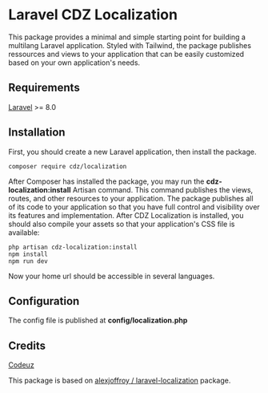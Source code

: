 # Laravel CDZ Localization
This package provides a minimal and simple starting point for building a multilang Laravel application. Styled with Tailwind, the package publishes ressources and views to your application that can be easily customized based on your own application's needs.

## Requirements
[Laravel](https://laravel.com/docs/8.x) >= 8.0

## Installation
First, you should create a new Laravel application, then install the package.
    
    composer require cdz/localization
    
After Composer has installed the package, you may run the **cdz-localization:install** Artisan command. This command publishes the views, routes, and other resources to your application. The package publishes all of its code to your application so that you have full control and visibility over its features and implementation. After CDZ Localization is installed, you should also compile your assets so that your application's CSS file is available:
    
    php artisan cdz-localization:install
    npm install
    npm run dev
    
Now your home url should be accessible in several languages.

## Configuration
The config file is published at **config/localization.php**
    
## Credits
[Codeuz](http://codeuz.com/)

This package is based on [alexjoffroy
/
laravel-localization](https://github.com/alexjoffroy/laravel-localization) package.

